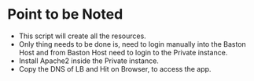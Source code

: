 # Point to be Noted

- This script will create all the resources.
- Only thing needs to be done is, need to login manually into the Baston Host and from Baston Host need to login to the Private instance.
- Install Apache2 inside the Private instance.
- Copy the DNS of LB and Hit on Browser, to access the app.
